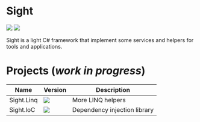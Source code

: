 # Sight

![](https://img.shields.io/github/license/LePtitDev/Sight) ![](https://github.com/LePtitDev/Sight/actions/workflows/ci.yml/badge.svg)

Sight is a light C# framework that implement some services and helpers for tools and applications.

# Projects (*work in progress*)

| Name | Version | Description |
| --- | --- | --- |
| Sight.Linq | ![](https://img.shields.io/nuget/v/Sight.Linq.svg) | More LINQ helpers |
| Sight.IoC | ![](https://img.shields.io/nuget/v/Sight.IoC.svg) | Dependency injection library |
